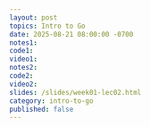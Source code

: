 ```yaml
---
layout: post
topics: Intro to Go
date: 2025-08-21 08:00:00 -0700
notes1: 
code1: 
video1: 
notes2: 
code2: 
video2: 
slides: /slides/week01-lec02.html
category: intro-to-go
published: false
---
```


